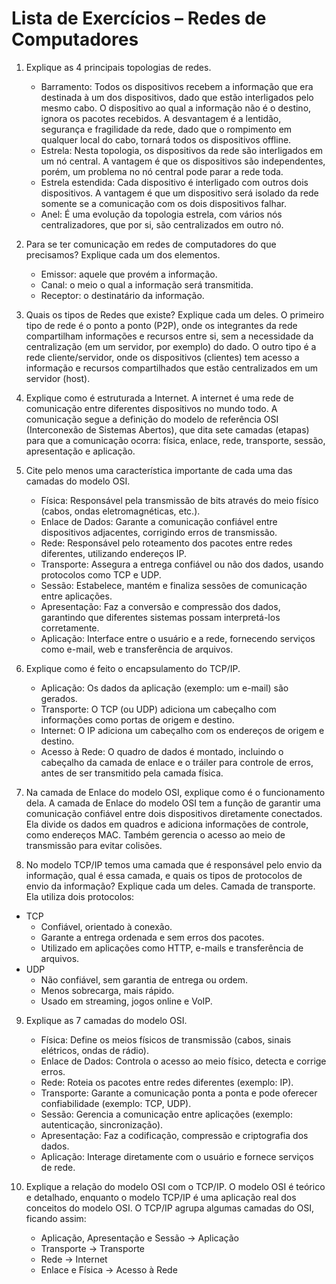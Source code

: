 # Lista de Exercícios – Redes de Computadores

1) Explique as 4 principais topologias de redes.
    * Barramento: Todos os dispositivos recebem a informação que era destinada à um dos dispositivos, dado que estão interligados pelo mesmo cabo. O dispositivo ao qual a informação não é o destino, ignora os pacotes recebidos. A desvantagem é a lentidão, segurança e fragilidade da rede, dado que o rompimento em qualquer local do cabo, tornará todos os dispositivos offline.
    * Estrela: Nesta topologia, os dispositivos da rede são interligados em um nó central. A vantagem é que os dispositivos são independentes, porém, um problema no nó central pode parar a rede toda.
    * Estrela estendida: Cada dispositivo é interligado com outros dois dispositivos. A vantagem é que um dispositivo será isolado da rede somente se a comunicação com os dois dispositivos falhar.
    * Anel: É uma evolução da topologia estrela, com vários nós centralizadores, que por si, são centralizados em outro nó.

2) Para se ter comunicação em redes de computadores do que precisamos? Explique cada um dos elementos.
    * Emissor: aquele que provém a informação.
    * Canal: o meio o qual a informação será transmitida.
    * Receptor: o destinatário da informação.

3) Quais os tipos de Redes que existe? Explique cada um deles.
O primeiro tipo de rede é o ponto a ponto (P2P), onde os integrantes da rede compartilham informações e recursos entre si, sem a necessidade da centralização (em um servidor, por exemplo) do dado.
O outro tipo é a rede cliente/servidor, onde os dispositivos (clientes) tem acesso a informação e recursos compartilhados que estão centralizados em um servidor (host).

4) Explique como é estruturada a Internet.
A internet é uma rede de comunicação entre diferentes dispositivos no mundo todo. A comunicação segue a definição do modelo de referência OSI (Interconexão de Sistemas Abertos), que dita sete camadas (etapas) para que a comunicação ocorra: física, enlace, rede, transporte, sessão, apresentação e aplicação.

5) Cite pelo menos uma característica importante de cada uma das camadas do modelo OSI.
    * Física: Responsável pela transmissão de bits através do meio físico (cabos, ondas eletromagnéticas, etc.).
    * Enlace de Dados: Garante a comunicação confiável entre dispositivos adjacentes, corrigindo erros de transmissão.
    * Rede: Responsável pelo roteamento dos pacotes entre redes diferentes, utilizando endereços IP.
    * Transporte: Assegura a entrega confiável ou não dos dados, usando protocolos como TCP e UDP.
    * Sessão: Estabelece, mantém e finaliza sessões de comunicação entre aplicações.
    * Apresentação: Faz a conversão e compressão dos dados, garantindo que diferentes sistemas possam interpretá-los corretamente.
    * Aplicação: Interface entre o usuário e a rede, fornecendo serviços como e-mail, web e transferência de arquivos.

6) Explique como é feito o encapsulamento do TCP/IP.
    * Aplicação: Os dados da aplicação (exemplo: um e-mail) são gerados.
    * Transporte: O TCP (ou UDP) adiciona um cabeçalho com informações como portas de origem e destino.
    * Internet: O IP adiciona um cabeçalho com os endereços de origem e destino.
    * Acesso à Rede: O quadro de dados é montado, incluindo o cabeçalho da camada de enlace e o tráiler para controle de erros, antes de ser transmitido pela camada física.

7) Na camada de Enlace do modelo OSI, explique como é o funcionamento dela.
A camada de Enlace do modelo OSI tem a função de garantir uma comunicação confiável entre dois dispositivos diretamente conectados. Ela divide os dados em quadros e adiciona informações de controle, como endereços MAC. Também gerencia o acesso ao meio de transmissão para evitar colisões.

8) No modelo TCP/IP temos uma camada que é responsável pelo envio da informação, qual é essa camada, e quais os tipos de protocolos de envio da informação? Explique cada um deles.
Camada de transporte. Ela utiliza dois protocolos:
- TCP
    - Confiável, orientado à conexão.
    - Garante a entrega ordenada e sem erros dos pacotes.
    - Utilizado em aplicações como HTTP, e-mails e transferência de arquivos.
- UDP
    - Não confiável, sem garantia de entrega ou ordem.
    - Menos sobrecarga, mais rápido.
    - Usado em streaming, jogos online e VoIP.

9) Explique as 7 camadas do modelo OSI.
    - Física: Define os meios físicos de transmissão (cabos, sinais elétricos, ondas de rádio).
    - Enlace de Dados: Controla o acesso ao meio físico, detecta e corrige erros.
    - Rede: Roteia os pacotes entre redes diferentes (exemplo: IP).
    - Transporte: Garante a comunicação ponta a ponta e pode oferecer confiabilidade (exemplo: TCP, UDP).
    - Sessão: Gerencia a comunicação entre aplicações (exemplo: autenticação, sincronização).
    - Apresentação: Faz a codificação, compressão e criptografia dos dados.
    - Aplicação: Interage diretamente com o usuário e fornece serviços de rede.

10) Explique a relação do modelo OSI com o TCP/IP.
O modelo OSI é teórico e detalhado, enquanto o modelo TCP/IP é uma aplicação real dos conceitos do modelo OSI. O TCP/IP agrupa algumas camadas do OSI, ficando assim:
    - Aplicação, Apresentação e Sessão → Aplicação
    - Transporte → Transporte
    - Rede → Internet
    - Enlace e Física → Acesso à Rede